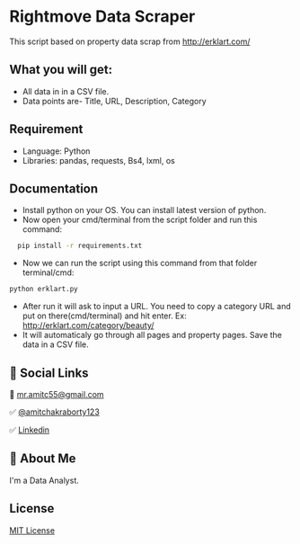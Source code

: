 
# Rightmove Data Scraper

This script based on property data scrap from http://erklart.com/


## What you will get:

- All data in in a CSV file. 
- Data points are- Title, URL, Description, Category


## Requirement

- Language: Python
- Libraries: pandas, requests, Bs4, lxml, os


## Documentation

- Install python on your OS. You can install latest version of python.
- Now open your cmd/terminal from the script folder and run this command:
```bash
  pip install -r requirements.txt
```
- Now we can run the script using this command from that folder terminal/cmd:
```bash
python erklart.py
```
- After run it will ask to input a URL. You need to copy a category URL and put on there(cmd/terminal) and hit enter.
Ex: http://erklart.com/category/beauty/
- It will automaticaly go through all pages and property pages. Save the data in a CSV file.


## 🔗 Social Links

📧 mr.amitc55@gmail.com

✅ [@amitchakraborty123](https://www.github.com/amitchakraborty123)

✅ [Linkedin](https://www.linkedin.com/in/mrchamit/)
## 🚀 About Me
I'm a Data Analyst.


## License

[MIT License](https://choosealicense.com/licenses/mit/)
